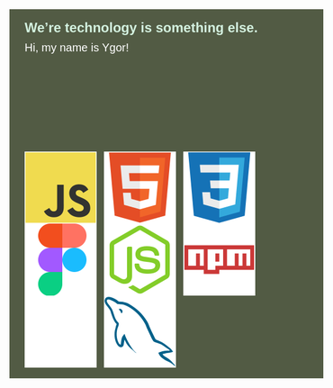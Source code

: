 <div style="width: 100%; background: #525B44; font-family: Arial; padding: 19px 27px;">
    <h1 style="color: #D3F1DF; font-size: 24px; margin: 0 0 10px 0;">We’re technology is something else.</h1>
    <p style="color: #FFF; margin: 0; font-size: 20px;">Hi, my name is Ygor!</p>
    <div style="display: flex; margin-top: 173px; flex-wrap: wrap;">
        <img style="margin-right: 13px;" src="img/JavaScript 1.svg" alt="Technologie">
        <img style="margin-right: 13px;" src="img/HTML5 1.svg" alt="Technologie">
        <img style="margin-right: 13px;" src="img/CSS3 1.svg" alt="Technologie">
        <img style="margin-right: 13px;" src="img/Figma 1.svg" alt="Technologie">
        <img style="margin-right: 13px;" src="img/Node.js 2.svg" alt="Technologie">
        <img style="margin-right: 13px;" src="img/NPM 1.svg" alt="Technologie">
        <img style="margin-right: 13px;" src="img/Express 1.svg" alt="Technologie">
        <img style="margin-right: 13px;" src="img/MySQL 1.svg" alt="Technologie">
    </div>
</div>